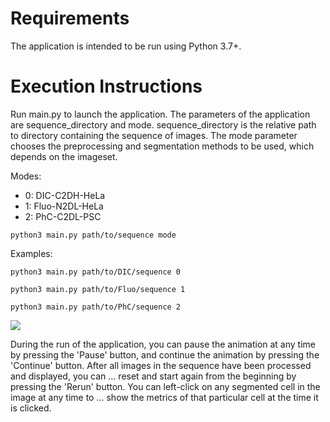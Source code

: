 # Requirements
The application is intended to be run using Python 3.7+.

# Execution Instructions
Run main.py to launch the application.
The parameters of the application are sequence_directory and mode.
sequence_directory is the relative path to directory containing the sequence of images.
The mode parameter chooses the preprocessing and segmentation methods to be used, which depends on the imageset.

Modes: 
* 0: DIC-C2DH-HeLa
* 1: Fluo-N2DL-HeLa
* 2: PhC-C2DL-PSC

```
python3 main.py path/to/sequence mode 
```
Examples:
```
python3 main.py path/to/DIC/sequence 0 
```
```
python3 main.py path/to/Fluo/sequence 1 
```
```
python3 main.py path/to/PhC/sequence 2
```
![](phc.gif)

During the run of the application, you can pause the animation at any time by pressing the 'Pause' button, and continue the animation by pressing the 'Continue' button.
After all images in the sequence have been processed and displayed, you can ...
reset and start again from the beginning by pressing the 'Rerun' button.
You can left-click on any segmented cell in the image at any time to ...
show the metrics of that particular cell at the time it is clicked.

